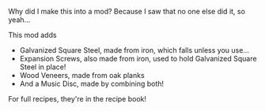 Why did I make this into a mod? Because I saw that no one else did it, so yeah...

This mod adds
- Galvanized Square Steel, made from iron, which falls unless you use...
- Expansion Screws, also made from iron, used to hold Galvanized Square Steel in place!
- Wood Veneers, made from oak planks
- And a Music Disc, made by combining both!

For full recipes, they're in the recipe book!
